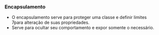 ### Encapsulamento
- O encapsulamento serve para proteger uma classe e definir limites 7para alteração de suas propriedades.
- Serve para ocultar seu comportamento e expor somente o necessário.


